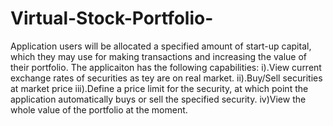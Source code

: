 Virtual-Stock-Portfolio-
========================

 Application users will be allocated a specified amount of start-up capital, which they may use for making transactions and increasing the value of their portfolio. The applicaiton has the following capabilities: i).View current exchange rates of securities as tey are on real market. ii).Buy/Sell securities at market price iii).Define a price limit for the security, at which point the application automatically buys or sell the specified security. iv)View the whole value of the portfolio at the moment.

